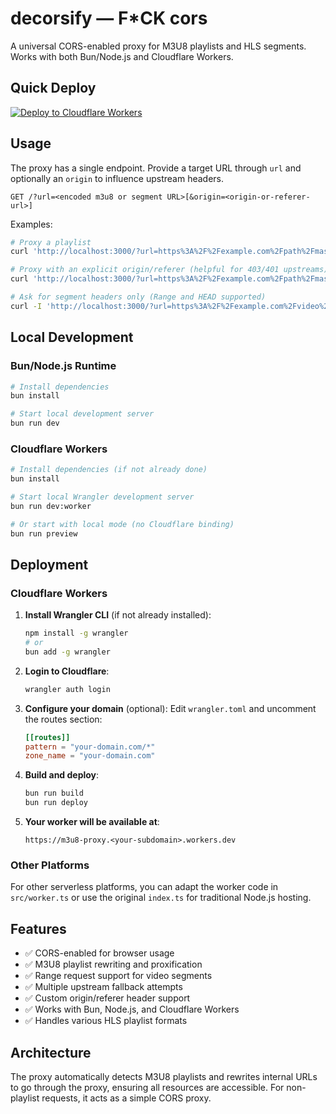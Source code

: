 # decorsify — F*CK cors

A universal CORS-enabled proxy for M3U8 playlists and HLS segments. Works with both Bun/Node.js and Cloudflare Workers.

## Quick Deploy

[![Deploy to Cloudflare Workers](https://deploy.workers.cloudflare.com/button)](https://deploy.workers.cloudflare.com/?url=https://github.com/madss-dev/decorsify)

## Usage

The proxy has a single endpoint. Provide a target URL through `url` and optionally an `origin` to influence upstream headers.

```
GET /?url=<encoded m3u8 or segment URL>[&origin=<origin-or-referer-url>]
```

Examples:

```bash
# Proxy a playlist
curl 'http://localhost:3000/?url=https%3A%2F%2Fexample.com%2Fpath%2Fmaster.m3u8'

# Proxy with an explicit origin/referer (helpful for 403/401 upstreams)
curl 'http://localhost:3000/?url=https%3A%2F%2Fexample.com%2Fpath%2Fmaster.m3u8&origin=https%3A%2F%2Fsite.example%2F'

# Ask for segment headers only (Range and HEAD supported)
curl -I 'http://localhost:3000/?url=https%3A%2F%2Fexample.com%2Fvideo%2Fseg-001.ts'
```

## Local Development

### Bun/Node.js Runtime
```bash
# Install dependencies
bun install

# Start local development server
bun run dev
```

### Cloudflare Workers
```bash
# Install dependencies (if not already done)
bun install

# Start local Wrangler development server
bun run dev:worker

# Or start with local mode (no Cloudflare binding)
bun run preview
```

## Deployment

### Cloudflare Workers

1. **Install Wrangler CLI** (if not already installed):
   ```bash
   npm install -g wrangler
   # or
   bun add -g wrangler
   ```

2. **Login to Cloudflare**:
   ```bash
   wrangler auth login
   ```

3. **Configure your domain** (optional):
   Edit `wrangler.toml` and uncomment the routes section:
   ```toml
   [[routes]]
   pattern = "your-domain.com/*"
   zone_name = "your-domain.com"
   ```

4. **Build and deploy**:
   ```bash
   bun run build
   bun run deploy
   ```

5. **Your worker will be available at**:
   ```
   https://m3u8-proxy.<your-subdomain>.workers.dev
   ```

### Other Platforms

For other serverless platforms, you can adapt the worker code in `src/worker.ts` or use the original `index.ts` for traditional Node.js hosting.

## Features

- ✅ CORS-enabled for browser usage
- ✅ M3U8 playlist rewriting and proxification
- ✅ Range request support for video segments
- ✅ Multiple upstream fallback attempts
- ✅ Custom origin/referer header support
- ✅ Works with Bun, Node.js, and Cloudflare Workers
- ✅ Handles various HLS playlist formats

## Architecture

The proxy automatically detects M3U8 playlists and rewrites internal URLs to go through the proxy, ensuring all resources are accessible. For non-playlist requests, it acts as a simple CORS proxy.
